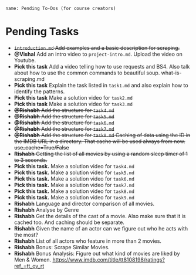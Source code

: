 ```ngMeta
name: Pending To-Dos (for course creators)
```

# Pending Tasks

- ~~`introduction.md` Add examples and a basic description for scraping.~~
- **@Vishal** Add an intro video to `project-intro.md`. Upload the video on Youtube.
- **Pick this task** Add a video telling how to use requests and BS4. Also talk about how to use the common commands to beautiful soup. what-is-scraping.md
- **Pick this task** Explain the task listed in `task1.md` and also explain how to identify the patterns.
- **Pick this task** Make a solution video for `task2.md`
- **Pick this task** Make a solution video for `task3.md`
- ~~**@Rishabh** Add the structure for `task4.md`~~
- ~~**@Rishabh** Add the structure for `task5.md`~~
- ~~**@Rishabh** Add the structure for `task6.md`~~
- ~~**@Rishabh** Add the structure for `task7.md`~~
- ~~**@Rishabh** Add the structure for `task8.md` Caching of data using the ID in the IMDB URL in a directory. That cache will be used always from now. use_cache=True/False~~
- ~~**Rishabh** Getting the list of all movies by using a random sleep timer of 1 to 3 seconds.~~
- **Pick this task.** Make a solution video for `task4.md`
- **Pick this task.** Make a solution video for `task5.md`
- **Pick this task.** Make a solution video for `task6.md`
- **Pick this task.** Make a solution video for `task7.md`
- **Pick this task.** Make a solution video for `task8.md`
- **Pick this task.** Make a solution video for `task9.md`
- **Rishabh** Language and director comparison of all movies.
- **Rishabh** Analyse by Genre
- **Rishabh** Get the details of the cast of a movie. Also make sure that it is cached too. And caching should be separate.
- **Rishabh** Given the name of an actor can we figure out who he acts with the most?
- **Rishabh** List of all actors who feature in more than 2 movies.
- **Rishabh** Bonus: Scrape Similar Movies.
- **Rishabh** Bonus Analysis: Figure out what kind of movies are liked by Men & Women. https://www.imdb.com/title/tt8108198/ratings?ref_=tt_ov_rt
